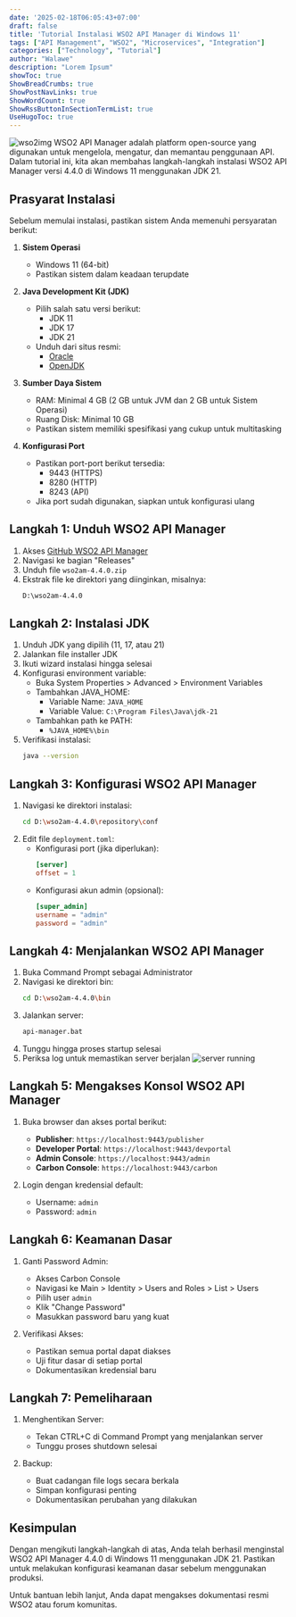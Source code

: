 ```yaml
---
date: '2025-02-18T06:05:43+07:00'
draft: false
title: 'Tutorial Instalasi WSO2 API Manager di Windows 11'
tags: ["API Management", "WSO2", "Microservices", "Integration"]
categories: ["Technology", "Tutorial"]
author: "Walawe"
description: "Lorem Ipsum"
showToc: true
ShowBreadCrumbs: true
ShowPostNavLinks: true
ShowWordCount: true
ShowRssButtonInSectionTermList: true
UseHugoToc: true
---
```

![wso2img](/wso2/wso2.png)
WSO2 API Manager adalah platform open-source yang digunakan untuk mengelola, mengatur, dan memantau penggunaan API. Dalam tutorial ini, kita akan membahas langkah-langkah instalasi WSO2 API Manager versi 4.4.0 di Windows 11 menggunakan JDK 21.

## Prasyarat Instalasi

Sebelum memulai instalasi, pastikan sistem Anda memenuhi persyaratan berikut:

1. **Sistem Operasi**
   - Windows 11 (64-bit)
   - Pastikan sistem dalam keadaan terupdate

2. **Java Development Kit (JDK)**
   - Pilih salah satu versi berikut:
     * JDK 11
     * JDK 17
     * JDK 21
   - Unduh dari situs resmi:
     * [Oracle](https://www.oracle.com/java/technologies/downloads/)
     * [OpenJDK](https://openjdk.org/projects/jdk/21/)

3. **Sumber Daya Sistem**
   - RAM: Minimal 4 GB (2 GB untuk JVM dan 2 GB untuk Sistem Operasi)
   - Ruang Disk: Minimal 10 GB
   - Pastikan sistem memiliki spesifikasi yang cukup untuk multitasking

4. **Konfigurasi Port**
   - Pastikan port-port berikut tersedia:
     * 9443 (HTTPS)
     * 8280 (HTTP)
     * 8243 (API)
   - Jika port sudah digunakan, siapkan untuk konfigurasi ulang

## Langkah 1: Unduh WSO2 API Manager

1. Akses [GitHub WSO2 API Manager](https://github.com/wso2/product-apim)
2. Navigasi ke bagian "Releases"
3. Unduh file `wso2am-4.4.0.zip`
4. Ekstrak file ke direktori yang diinginkan, misalnya:
   ```bash
   D:\wso2am-4.4.0
   ```

## Langkah 2: Instalasi JDK

1. Unduh JDK yang dipilih (11, 17, atau 21)
2. Jalankan file installer JDK
3. Ikuti wizard instalasi hingga selesai
4. Konfigurasi environment variable:
   - Buka System Properties > Advanced > Environment Variables
   - Tambahkan JAVA_HOME:
     * Variable Name: `JAVA_HOME`
     * Variable Value: `C:\Program Files\Java\jdk-21`
   - Tambahkan path ke PATH:
     * `%JAVA_HOME%\bin`
5. Verifikasi instalasi:
   ```bash
   java --version
   ```

## Langkah 3: Konfigurasi WSO2 API Manager

1. Navigasi ke direktori instalasi:
    ```bash
    cd D:\wso2am-4.4.0\repository\conf
    ```
2. Edit file `deployment.toml`:
   - Konfigurasi port (jika diperlukan):
     ```toml
     [server]
     offset = 1
     ```
   - Konfigurasi akun admin (opsional):
     ```toml
     [super_admin]
     username = "admin"
     password = "admin"
     ```

## Langkah 4: Menjalankan WSO2 API Manager

1. Buka Command Prompt sebagai Administrator
2. Navigasi ke direktori bin:
    ```bash
    cd D:\wso2am-4.4.0\bin
    ```
3. Jalankan server:
    ```bash
    api-manager.bat
    ```
4. Tunggu hingga proses startup selesai
5. Periksa log untuk memastikan server berjalan
   ![server running](/wso2/startup.png)

## Langkah 5: Mengakses Konsol WSO2 API Manager

1. Buka browser dan akses portal berikut:
   - **Publisher**: `https://localhost:9443/publisher`
   - **Developer Portal**: `https://localhost:9443/devportal`
   - **Admin Console**: `https://localhost:9443/admin`
   - **Carbon Console**: `https://localhost:9443/carbon`

2. Login dengan kredensial default:
   - Username: `admin`
   - Password: `admin`

## Langkah 6: Keamanan Dasar

1. Ganti Password Admin:
   - Akses Carbon Console
   - Navigasi ke Main > Identity > Users and Roles > List > Users
   - Pilih user `admin`
   - Klik "Change Password"
   - Masukkan password baru yang kuat

2. Verifikasi Akses:
   - Pastikan semua portal dapat diakses
   - Uji fitur dasar di setiap portal
   - Dokumentasikan kredensial baru

## Langkah 7: Pemeliharaan

1. Menghentikan Server:
   - Tekan CTRL+C di Command Prompt yang menjalankan server
   - Tunggu proses shutdown selesai

2. Backup:
   - Buat cadangan file logs secara berkala
   - Simpan konfigurasi penting
   - Dokumentasikan perubahan yang dilakukan

## Kesimpulan

Dengan mengikuti langkah-langkah di atas, Anda telah berhasil menginstal WSO2 API Manager 4.4.0 di Windows 11 menggunakan JDK 21. Pastikan untuk melakukan konfigurasi keamanan dasar sebelum menggunakan produksi.

Untuk bantuan lebih lanjut, Anda dapat mengakses dokumentasi resmi WSO2 atau forum komunitas.